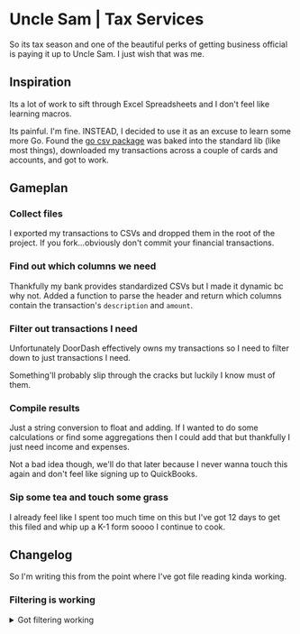 # Uncle Sam | Tax Services

So its tax season and one of the beautiful perks of getting business official is paying it up to Uncle Sam. I just wish that was me.

## Inspiration

Its a lot of work to sift through Excel Spreadsheets and I don't feel like learning macros.

Its painful. I'm fine. INSTEAD, I decided to use it as an excuse to learn some more Go. Found the [go csv package](https://pkg.go.dev/encoding/csv@go1.24.0) was baked into the standard lib (like most things), downloaded my transactions across a couple of cards and accounts, and got to work.

## Gameplan

### Collect files

I exported my transactions to CSVs and dropped them in the root of the project. If you fork...obviously don't commit your financial transactions.

### Find out which columns we need

Thankfully my bank provides standardized CSVs but I made it dynamic bc why not.
Added a function to parse the header and return which columns contain the transaction's `description` and `amount`.

### Filter out transactions I need

Unfortunately DoorDash effectively owns my transactions so I need to filter down to just transactions I need.

Something'll probably slip through the cracks but luckily I know must of them.

### Compile results

Just a string conversion to float and adding. If I wanted to do some calculations or find some aggregations then I could add that but thankfully I just need income and expenses.

Not a bad idea though, we'll do that later because I never wanna touch this again and don't feel like signing up to QuickBooks.

### Sip some tea and touch some grass

I already feel like I spent too much time on this but I've got 12 days to get this filed and whip up a K-1 form soooo I continue to cook.

## Changelog

So I'm writing this from the point where I've got file reading kinda working.

### Filtering is working

<details>
<summary>Got filtering working</summary>

![alt text](evidence1.png "Got filtering working")
</details>
